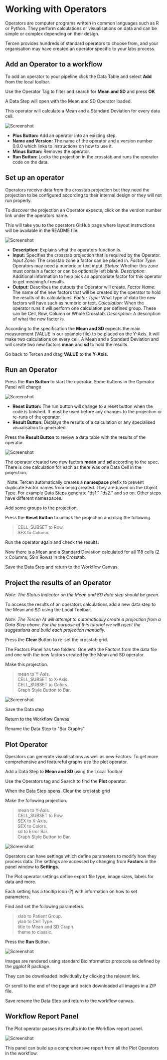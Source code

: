 # Working with Operators

Operators are computer programs written in common languages such as R or Python. They perform calculations or visualisations on data and can be simple or complex depending on their design.

Tercen provides hundreds of standard operators to choose from, and your organisation may have created an operator specific to your labs process.

## Add an Operator to a workflow

To add an operator to your pipeline click the Data Table and select **Add** from the local toolbar.

Use the Operator Tag to filter and search for **Mean and SD** and press **OK**

A Data Step will open with the Mean and SD Operator loaded.

This operator will calculate a Mean and a Standard Deviation for every data cell.

![Screenshot](img/starter_guide_operator_1.jpg)

- **Plus Button:** Add an operator into an existing step.
- **Name and Version:** The name of the operator and a version number 0.0.0 which links to instructions on how to use it.
- **Minus Button:** Removes the operator.
- **Run Button:** Locks the projection in the crosstab and runs the operator code on the data.

## Set up an operator

Operators receive data from the crosstab projection but they need the projection to be configured according to their internal design or they will not run properly.

To discover the projection an Operator expects, click on the version number link under the operators name.

This will take you to the operators GitHub page where layout instructions will be available in the README file.

![Screenshot](img/starter_guide_operator_2.jpg)

- **Description:** Explains what the operators function is.
- **Input:** Specifies the crosstab projection that is required by the Operator.
    _Input Zone:_ The crosstab zone a factor can be placed in.
    _Factor Type:_ Operators may need a numeric or text input.
    _Status:_ Whether this zone must contain a factor or can be optionally left blank.
    _Description:_ Additional information to help pick an appropriate factor for this operator to get meaningful results.
- **Output:** Describes the outputs the Operator will create.
    _Factor Name:_ The name of the new factors that will be created by the operator to hold the results of its calculations.
    _Factor Type:_ What type of data the new factors will have such as numeric or text.
    _Calculation:_ When the operator runs it will perform one calculation per defined group. These can be Cell, Row, Column or Whole Crosstab.
    _Description:_ A description of what the new factor is.

According to the specification the **Mean and SD** expects the main measurement (VALUE in our example file) to be placed on the Y-Axis. It will make two calculations on every cell, A Mean and a Standard Deviation and will create two new factors **mean** and **sd** to hold the results.

Go back to Tercen and drag **VALUE** to the **Y-Axis**.

## Run an Operator

Press the **Run Button** to start the operator. Some buttons in the Operator Panel will change

![Screenshot](img/starter_guide_operator_3.jpg)

- **Reset Button:** The run button will change to a reset button when the code is finished. It must be used before any changes to the projection or re-runs of the operator.
- **Result Button:** Displays the results of a calculation or any specialised visualisation to generated.

Press the **Result Button** to review a data table with the results of the operator.

![Screenshot](img/starter_guide_operator_4.jpg)

The operator created two new factors **mean** and **sd** according to the spec. There is one calculation for each as there was one Data Cell in the projection.

_Note: Tercen automatically creates a **namespace** prefix to prevent duplicate Factor names from being created. They are based on the Object Type. For example Data Steps generate "ds1." "ds2." and so on. Other steps have different namespaces.

Add some groups to the projection.

Press the **Reset Button** to unlock the projection and drag the following.
> CELL_SUBSET to Row.  
> SEX to Column.  

Run the operator again and check the results.

Now there is a Mean and a Standard Deviation calculated for all 118 cells (2 x Columns, 59 x Rows) in the Crosstab.

Save the Data Step and return to the Workflow Canvas.

## Project the results of an Operator

_Note: The Status Indicator on the  Mean and SD data step should be green._

To access the results of an operators calculations add a new data step to the Mean and SD using the Local Toolbar.

_Note: The Tercen AI will attempt to automatically create a projection from a Data Step above. For the purpose of this tutorial we will reject the suggestions and build each projection manually._

Press the **Clear** Button to re-set the crosstab grid.

The Factors Panel has two folders. One with the Factors from the data file and one with the new factors created by the Mean and SD operator.

Make this projection.
> mean to Y-Axis.  
> CELL_SUBSET to X-Axis.  
> CELL_SUBSET to Colors.  
> Graph Style Button to Bar.  

![Screenshot](img/starter_guide_operator_5.jpg)

Save the Data step

Return to the Workflow Canvas

Rename the Data Step to "Bar Graphs"

## Plot Operator

Operators can generate visualisations as well as new Factors. To get more comprehensive and featureful graphs use the plot operator.

Add a Data Step to **Mean and SD** using the Local Toolbar

Use the Operators tag and Search to find the **Plot** operator.

When the Data Step opens. Clear the crosstab grid

Make the following projection.
> mean to Y-Axis.  
> CELL_SUBSET to Row.  
> SEX to X-Axis.  
> SEX to Colors.  
> sd to Error Bar.  
> Graph Style Button to Bar.  

![Screenshot](img/starter_guide_operator_6.jpg)

Operators can have settings which define parameters to modify how they process data. The settings are accessed by changing from **Factors** in the panel window to **Settings**.

The Plot operator settings define export file type, image sizes, labels for data and more.

Each setting has a tooltip icon (?) with information on how to set parameters.

Find and set the following parameters.
> xlab to Patient Group.  
> ylab to Cell Type.  
> title to Mean and SD Graph.  
> theme to classic.  

Press the **Run** Button.

![Screenshot](img/starter_guide_operator_7.jpg)

Images are rendered using standard Bioinformatics protocols as defined by the _ggplot_ R package.

They can be downloaded individually by clicking the relevant link.

Or scroll to the end of the page and batch downloaded all images in a ZIP file.

Save rename the Data Step and return to the workflow canvas.

## Workflow Report Panel

The Plot operator passes its results into the Workflow report panel.

![Screenshot](img/starter_guide_operator_8.jpg)

This panel can build up a comprehensive report from all the Plot Operators in the workflow.
